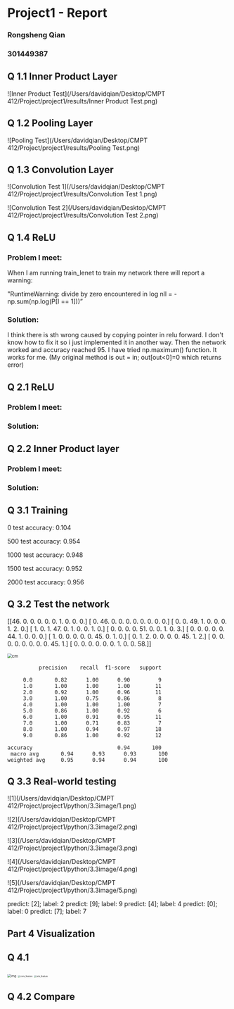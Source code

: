 #                               			Project1 - Report

### 																	Rongsheng Qian

### 																		301449387

## Q 1.1 Inner Product Layer

![Inner Product Test](/Users/davidqian/Desktop/CMPT 412/Project/project1/results/Inner Product Test.png)

## Q 1.2 Pooling Layer

![Pooling Test](/Users/davidqian/Desktop/CMPT 412/Project/project1/results/Pooling Test.png)

## Q 1.3 Convolution Layer

![Convolution Test 1](/Users/davidqian/Desktop/CMPT 412/Project/project1/results/Convolution Test 1.png)

![Convolution Test 2](/Users/davidqian/Desktop/CMPT 412/Project/project1/results/Convolution Test 2.png)

## Q 1.4 ReLU

### Problem I meet:

When I am running train_lenet to train my network there will report a warning:

"RuntimeWarning: divide by zero encountered in log nll = -np.sum(np.log(P[I == 1]))”

### Solution:

I think there is sth wrong caused by copying pointer in relu forward. I don't know how to fix it so i just implemented it in another way. Then the network worked and accuracy reached 95. I have tried np.maximum() function. It works for me. (My original method is out = in; out[out<0]=0 which returns error)

## Q 2.1 ReLU

### Problem I meet:

### Solution:

## Q 2.2 Inner Product layer

### Problem I meet:

### Solution:

## Q 3.1 Training

0
test accuracy: 0.104

500
test accuracy: 0.954

1000
test accuracy: 0.948

1500
test accuracy: 0.952 

2000
test accuracy: 0.956

## Q 3.2 Test the network

[[46.  0.  0.  0.  0.  0.  1.  0.  0.  0.]
 [ 0. 46.  0.  0.  0.  0.  0.  0.  0.  0.]
 [ 0.  0. 49.  1.  0.  0.  0.  1.  2.  0.]
 [ 1.  0.  1. 47.  0.  1.  0.  0.  1.  0.]
 [ 0.  0.  0.  0. 51.  0.  0.  1.  0.  3.]
 [ 0.  0.  0.  0.  0. 44.  1.  0.  0.  0.]
 [ 1.  0.  0.  0.  0.  0. 45.  0.  1.  0.]
 [ 0.  1.  2.  0.  0.  0.  0. 45.  1.  2.]
 [ 0.  0.  0.  0.  0.  0.  0.  0. 45.  1.]
 [ 0.  0.  0.  0.  0.  0.  1.  0.  0. 58.]]

<img src="/Users/davidqian/Desktop/CMPT 412/Project/project1/cm.png" alt="cm" style="zoom: 67%;" />

              precision    recall  f1-score   support
    
         0.0       0.82      1.00      0.90         9
         1.0       1.00      1.00      1.00        11
         2.0       0.92      1.00      0.96        11
         3.0       1.00      0.75      0.86         8
         4.0       1.00      1.00      1.00         7
         5.0       0.86      1.00      0.92         6
         6.0       1.00      0.91      0.95        11
         7.0       1.00      0.71      0.83         7
         8.0       1.00      0.94      0.97        18
         9.0       0.86      1.00      0.92        12
    
    accuracy                           0.94       100
     macro avg       0.94      0.93      0.93       100
    weighted avg     0.95      0.94      0.94       100
## Q 3.3 Real-world testing

![1](/Users/davidqian/Desktop/CMPT 412/Project/project1/python/3.3image/1.png)

![2](/Users/davidqian/Desktop/CMPT 412/Project/project1/python/3.3image/2.png)

![3](/Users/davidqian/Desktop/CMPT 412/Project/project1/python/3.3image/3.png)

![4](/Users/davidqian/Desktop/CMPT 412/Project/project1/python/3.3image/4.png)

![5](/Users/davidqian/Desktop/CMPT 412/Project/project1/python/3.3image/5.png)

predict: [2]; label: 2
predict: [9]; label: 9
predict: [4]; label: 4
predict: [0]; label: 0
predict: [7]; label: 7

## Part 4 Visualization

## Q 4.1 

<img src="/Users/davidqian/Desktop/CMPT 412/Project/project1/img.png" alt="img" style="zoom:50%;" />

<img src="/Users/davidqian/Desktop/CMPT 412/Project/project1/conv_feature.png" alt="conv_feature" style="zoom: 33%;" />

<img src="/Users/davidqian/Desktop/CMPT 412/Project/project1/relu_feature.png" alt="relu_feature" style="zoom: 33%;" />

## Q 4.2 Compare

